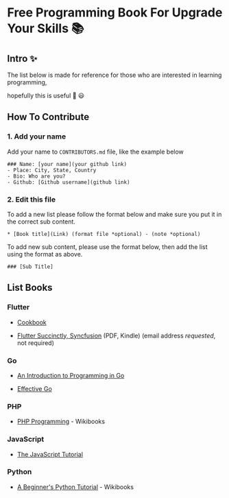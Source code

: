 # Free Programming Book For Upgrade Your Skills 📚

  

## Intro ✨

The list below is made for reference for those who are interested in learning programming, <br>

hopefully this is useful 🙏 😃

  

## How To Contribute

  

### 1. Add your name
Add your name to ```CONTRIBUTORS.md``` file, like the example below
```
### Name: [your name](your github link)
- Place: City, State, Country
- Bio: Who are you?
- Github: [Github username](github link)
```
### 2. Edit this file
To add a new list please follow the format below and make sure you put it in the correct sub content.
```
* [Book title](Link) (format file *optional) - (note *optional)
```
To add new sub content, please use the format below, then add the list using the format as above.
```
### [Sub Title]
```

## List Books  

### Flutter

* [Cookbook](https://flutter.dev/docs/cookbook)

* [Flutter Succinctly, Syncfusion](https://www.syncfusion.com/ebooks/flutter-succinctly) (PDF, Kindle) (email address *requested*, not required)

  

### Go

* [An Introduction to Programming in Go](http://www.golang-book.com)

* [Effective Go](https://golang.org/doc/effective_go.html)

  

### PHP

* [PHP Programming](https://en.wikibooks.org/wiki/PHP_Programming) - Wikibooks

  

### JavaScript

* [The JavaScript Tutorial](http://javascript.info)

  

### Python

* [A Beginner's Python Tutorial](https://en.wikibooks.org/wiki/A_Beginner%27s_Python_Tutorial) - Wikibooks
